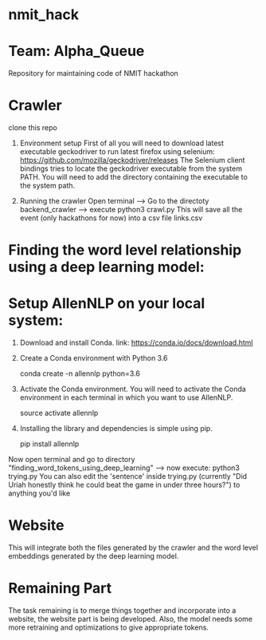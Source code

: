 # nmit_hack
# Team: Alpha_Queue
Repository for maintaining code of NMIT hackathon
# Crawler
clone this repo
1. Environment setup
First of all you will need to download latest executable geckodriver to run latest firefox using selenium: https://github.com/mozilla/geckodriver/releases
The Selenium client bindings tries to locate the geckodriver executable from the system PATH. You will need to add the directory containing the executable to the system path.

2. Running the crawler
Open terminal --> Go to the directoty backend_crawler --> execute python3 crawl.py
This will save all the event (only hackathons for now) into a csv file links.csv

# Finding the word level relationship using a deep learning model:

  # Setup AllenNLP on your local system:


   1. Download and install Conda. link: https://conda.io/docs/download.html

   2. Create a Conda environment with Python 3.6

        conda create -n allennlp python=3.6

   3. Activate the Conda environment. You will need to activate the Conda environment in each terminal in which you want to use AllenNLP.

        source activate allennlp
        
   4. Installing the library and dependencies is simple using pip.

        pip install allennlp
   
 Now open terminal and go to directory "finding_word_tokens_using_deep_learning" --> now execute: python3 trying.py
 You can also edit the 'sentence' inside trying.py (currently "Did Uriah honestly think he could beat the game in under three hours?") to anything you'd like
 
# Website
This will integrate both the files generated by the crawler and the word level embeddings generated by the deep learning model.

# Remaining Part
The task remaining is to merge things together and incorporate into a website, the website part is being developed.
Also, the model needs some more retraining and optimizations to give appropriate tokens.
